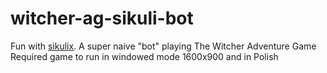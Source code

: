 # witcher-ag-sikuli-bot
Fun with [sikulix](http://sikulix.com/). A super naive "bot" playing The Witcher Adventure Game
Required game to run in windowed mode 1600x900 and in Polish 
